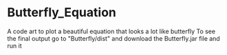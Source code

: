 # Butterfly_Equation
A code art to plot a beautiful equation that looks a lot like butterfly
To see the final output go to "Butterfly/dist" and download the Butterfly.jar file and run it
